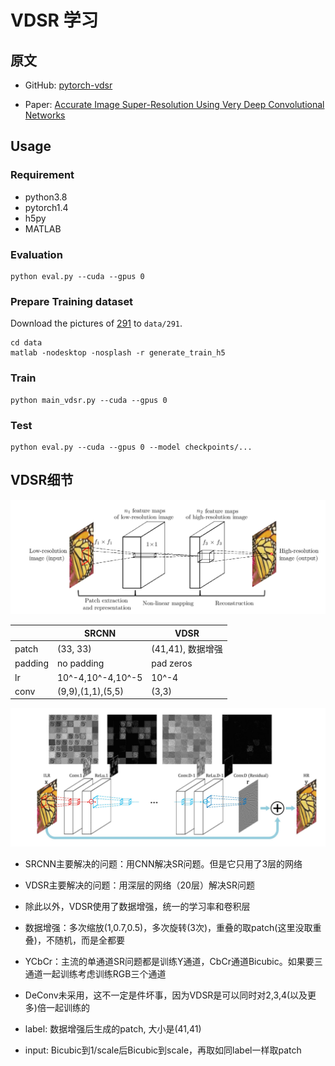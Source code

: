 # VDSR 学习

## 原文 

* GitHub: [pytorch-vdsr](https://github.com/twtygqyy/pytorch-vdsr)

* Paper:  [Accurate Image Super-Resolution Using Very Deep Convolutional Networks](http://cv.snu.ac.kr/research/VDSR/)

## Usage

### Requirement

* python3.8
* pytorch1.4
* h5py
* MATLAB

### Evaluation

```shell
python eval.py --cuda --gpus 0
```

### Prepare Training dataset

Download the pictures of [291](https://drive.google.com/open?id=1Rt3asDLuMgLuJvPA1YrhyjWhb97Ly742) to `data/291`.

```shell
cd data
matlab -nodesktop -nosplash -r generate_train_h5
```

### Train

```shell
python main_vdsr.py --cuda --gpus 0
```

### Test

```shell
python eval.py --cuda --gpus 0 --model checkpoints/...
```

## VDSR细节

![srcnn](srcnn,vdsr/srcnn.png)

|         | SRCNN                        | VDSR                   |
| ------- | ---------------------------- | ---------------------- |
| patch   |  (33, 33)                    | (41,41), 数据增强       |
| padding | no padding                   | pad zeros              |
| lr      | 10^-4,10^-4,10^-5            | 10^-4                  |
| conv    | (9,9),(1,1),(5,5)            | (3,3)                  |

![vdsr](srcnn,vdsr/vdsr.png)

* SRCNN主要解决的问题：用CNN解决SR问题。但是它只用了3层的网络
* VDSR主要解决的问题：用深层的网络（20层）解决SR问题

* 除此以外，VDSR使用了数据增强，统一的学习率和卷积层

* 数据增强：多次缩放(1,0.7,0.5)，多次旋转(3次)，重叠的取patch(这里没取重叠)，不随机，而是全都要

* YCbCr：主流的单通道SR问题都是训练Y通道，CbCr通道Bicubic。如果要三通道一起训练考虑训练RGB三个通道

* DeConv未采用，这不一定是件坏事，因为VDSR是可以同时对2,3,4(以及更多)倍一起训练的
* label: 数据增强后生成的patch, 大小是(41,41)
* input: Bicubic到1/scale后Bicubic到scale，再取如同label一样取patch

